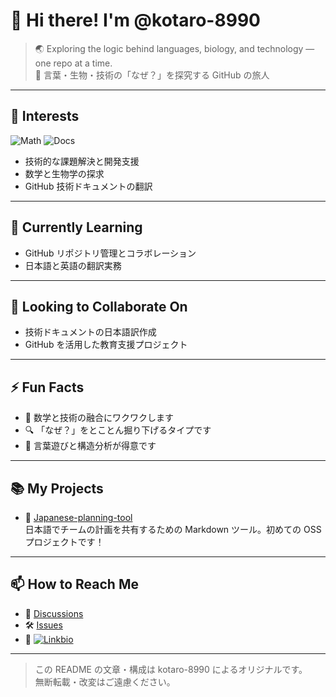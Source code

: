 # 👋 Hi there! I'm @kotaro-8990  

> 🌏 Exploring the logic behind languages, biology, and technology — one repo at a time.  
> 🗾 言葉・生物・技術の「なぜ？」を探究する GitHub の旅人

---

## 👀 Interests
![Math](https://img.shields.io/badge/Interest-Math-green)
![Docs](https://img.shields.io/badge/Docs-Translation-yellow)

- 技術的な課題解決と開発支援  
- 数学と生物学の探求  
- GitHub 技術ドキュメントの翻訳

---

## 🌱 Currently Learning
- GitHub リポジトリ管理とコラボレーション
- 日本語と英語の翻訳実務

---

## 💞 Looking to Collaborate On
- 技術ドキュメントの日本語訳作成  
- GitHub を活用した教育支援プロジェクト

---

## ⚡ Fun Facts
- 🧠 数学と技術の融合にワクワクします  
- 🔍 「なぜ？」をとことん掘り下げるタイプです  
- 🎨 言葉遊びと構造分析が得意です

---

## 📚 My Projects
- 📂 [Japanese-planning-tool](https://github.com/kotaro-8990/Japanese-planning-tool)  
  日本語でチームの計画を共有するための Markdown ツール。初めての OSS プロジェクトです！

---

## 📫 How to Reach Me
- 💬 [Discussions](https://github.com/kotaro-8990/kotaro-8990/discussions)  
- 🛠 [Issues](https://github.com/kotaro-8990/kotaro-8990/issues)  
- 🔗 [![Linkbio](https://img.shields.io/badge/Link-InstaBio-blue)](https://instabio.cc/5010908esQ7V8)

---

> この README の文章・構成は kotaro-8990 によるオリジナルです。  
> 無断転載・改変はご遠慮ください。

<!---
kotaro-8990/kotaro-8990 is a ✨ special ✨ repository because its `README.md` (this file) appears on your GitHub profile.
--->